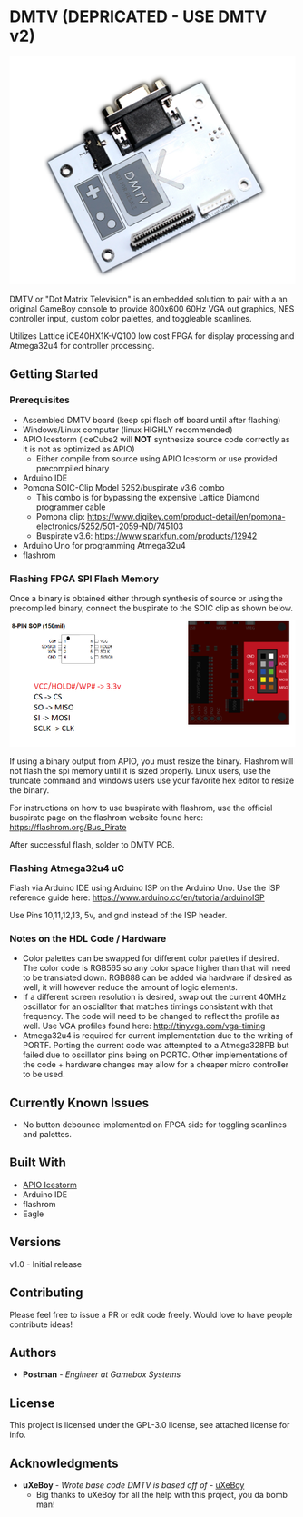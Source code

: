 # DMTV (DEPRICATED - USE DMTV v2)

![DMTV PCB](/images/DMTVPCB.png)

DMTV or "Dot Matrix Television" is an embedded solution to pair with a an original GameBoy console to provide 800x600 60Hz VGA out graphics, NES controller input, custom color palettes, and toggleable scanlines.

Utilizes Lattice iCE40HX1K-VQ100 low cost FPGA for display processing and Atmega32u4 for controller processing.

## Getting Started


### Prerequisites

* Assembled DMTV board (keep spi flash off board until after flashing)
* Windows/Linux computer (linux HIGHLY recommended)
* APIO Icestorm (iceCube2 will **NOT** synthesize source code correctly as it is not as optimized as APIO)
	* Either compile from source using APIO Icestorm or use provided precompiled binary
* Arduino IDE
* Pomona SOIC-Clip Model 5252/buspirate v3.6 combo
	* This combo is for bypassing the expensive Lattice Diamond programmer cable
	* Pomona clip: https://www.digikey.com/product-detail/en/pomona-electronics/5252/501-2059-ND/745103
	* Buspirate v3.6: https://www.sparkfun.com/products/12942
* Arduino Uno for programming Atmega32u4
* flashrom 

### Flashing FPGA SPI Flash Memory

Once a binary is obtained either through synthesis of source or using the precompiled binary, connect the buspirate to the SOIC clip as shown below.

![Buspirate Connection](/images/Buspirate.png)

If using a binary output from APIO, you must resize the binary. Flashrom will not flash the spi memory until it is sized properly. Linux users, use the truncate command and windows users use your favorite hex editor to resize the binary.

For instructions on how to use buspirate with flashrom, use the official buspirate page on the flashrom website found here: https://flashrom.org/Bus_Pirate

After successful flash, solder to DMTV PCB.

### Flashing Atmega32u4 uC

Flash via Arduino IDE using Arduino ISP on the Arduino Uno. Use the ISP reference guide here: https://www.arduino.cc/en/tutorial/arduinoISP

Use Pins 10,11,12,13, 5v, and gnd instead of the ISP header.

### Notes on the HDL Code / Hardware

* Color palettes can be swapped for different color palettes if desired. The color code is RGB565 so any color space higher than that will need to be translated down. RGB888 can be added via hardware if desired as well, it will however reduce the amount of logic elements.
* If a different screen resolution is desired, swap out the current 40MHz oscillator for an oscialltor that matches timings consistant with that frequency. The code will need to be changed to reflect the profile as well. Use VGA profiles found here: http://tinyvga.com/vga-timing
* Atmega32u4 is required for current implementation due to the writing of PORTF. Porting the current code was attempted to a Atmega328PB but failed due to oscillator pins being on PORTC. Other implementations of the code + hardware changes may allow for a cheaper micro controller to be used.

## Currently Known Issues

* No button debounce implemented on FPGA side for toggling scanlines and palettes.

## Built With

* [APIO Icestorm](https://github.com/FPGAwars/apio)
* Arduino IDE
* flashrom
* Eagle

## Versions

v1.0 - Initial release

## Contributing

Please feel free to issue a PR or edit code freely. Would love to have people contribute ideas!


## Authors

* **Postman** - *Engineer at Gamebox Systems*

## License

This project is licensed under the GPL-3.0 license, see attached license for info.

## Acknowledgments

* **uXeBoy** - *Wrote base code DMTV is based off of* - [uXeBoy](https://github.com/uXeBoy)
	* Big thanks to uXeBoy for all the help with this project, you da bomb man!